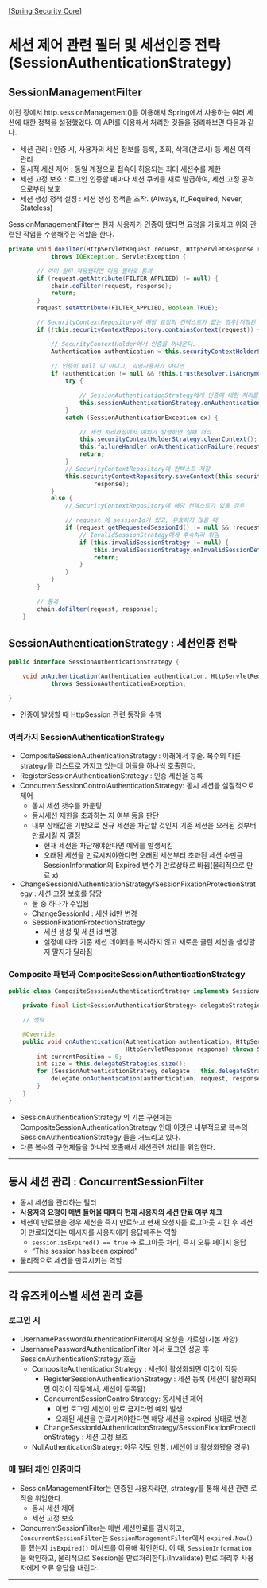 <nav>
    <a href="../#api-filter" target="_blank">[Spring Security Core]</a>
</nav>

# 세션 제어 관련 필터 및 세션인증 전략(SessionAuthenticationStrategy)

## SessionManagementFilter
이전 장에서 http.sessionManagement()를 이용해서 Spring에서 사용하는 여러 세션에 대한 정책을 설정했었다.
이 API를 이용해서 처리한 것들을 정리해보면 다음과 같다.

- 세션 관리 : 인증 시, 사용자의 세션 정보를 등록, 조회, 삭제(만료시) 등 세션 이력 관리
- 동시적 세션 제어 : 동일 계정으로 접속이 허용되는 최대 세션수를 제한
- 세션 고정 보호 : 로그인 인증할 때마다 세션 쿠키를 새로 발급하여, 세션 고정 공격으로부터 보호
- 세션 생성 정책 설정 : 세션 생성 정책을 조작. (Always, If_Required, Never, Stateless)

SessionManagementFilter는 현재 사용자가 인증이 됐다면 요청을 가로채고 위와 관련된 작업을 수행해주는 역할을 한다.

```java
private void doFilter(HttpServletRequest request, HttpServletResponse response, FilterChain chain)
			throws IOException, ServletException {

		// 이미 필터 적용됐다면 다음 필터로 통과
		if (request.getAttribute(FILTER_APPLIED) != null) {
			chain.doFilter(request, response);
			return;
		}
		request.setAttribute(FILTER_APPLIED, Boolean.TRUE);

		// SecurityContextRepository에 해당 요청의 컨텍스트가 없는 경우[저장된 인증 상태가 없는 사용자] 요청을 가로챔
		if (!this.securityContextRepository.containsContext(request)) {

			// SecurityContextHolder에서 인증을 꺼내온다.
			Authentication authentication = this.securityContextHolderStrategy.getContext().getAuthentication();
			
			// 인증이 null 이 아니고, 익명사용자가 아니면
			if (authentication != null && !this.trustResolver.isAnonymous(authentication)) {
				try {

					// SessionAuthenticationStrategy에게 인증에 대한 처리를 해달라고 요청
					this.sessionAuthenticationStrategy.onAuthentication(authentication, request, response);
				}
				catch (SessionAuthenticationException ex) {

					// 세션 처리과정에서 예외가 발생하면 실패 처리
					this.securityContextHolderStrategy.clearContext();
					this.failureHandler.onAuthenticationFailure(request, response, ex);
					return;
				}
				// SecurityContextRepository에 컨텍스트 저장
				this.securityContextRepository.saveContext(this.securityContextHolderStrategy.getContext(), request,
						response);
			}
			else {
				// SecurityContextRepository에 해당 컨텍스트가 있을 경우

				// request 에 sessionId가 있고, 유효하지 않을 때
				if (request.getRequestedSessionId() != null && !request.isRequestedSessionIdValid()) {
					// InvalidSessionStrategy에게 후속처리 위임
					if (this.invalidSessionStrategy != null) {
						this.invalidSessionStrategy.onInvalidSessionDetected(request, response);
						return;
					}
				}
			}
		}
        
		// 통과
		chain.doFilter(request, response);
	}
```

## SessionAuthenticationStrategy : 세션인증 전략
```java
public interface SessionAuthenticationStrategy {

	void onAuthentication(Authentication authentication, HttpServletRequest request, HttpServletResponse response)
			throws SessionAuthenticationException;

}

```
- 인증이 발생할 때 HttpSession 관련 동작을 수행

### 여러가지 SessionAuthenticationStrategy
- CompositeSessionAuthenticationStrategy : 아래에서 후술. 복수의 다른 strategy를 리스트로 가지고 있는데 이들을 하나씩 호출한다.
- RegisterSessionAuthenticationStrategy : 인증 세션을 등록
- ConcurrentSessionControlAuthenticationStrategy: 동시 세션을 실질적으로 제어
  - 동시 세션 갯수를 카운팅
  - 동시세션 제한을 초과하는 지 여부 등을 판단
  - 내부 상태값을 기반으로 신규 세션을 차단할 것인지 기존 세션을 오래된 것부터 만료시킬 지 결정
    - 현재 세션을 차단해야한다면 예외를 발생시킴
    - 오래된 세션을 만료시켜야한다면 오래된 세션부터 초과된 세션 수만큼 SessionInformation의 Expired 변수가 만료상태로 바뀜(물리적으로 만료 x)
- ChangeSessionIdAuthenticationStrategy/SessionFixationProtectionStrategy : 세션 고정 보호를 담당
  - 둘 중 하나가 주입됨
  - ChangeSessionId : 세션 id만 변경
  - SessionFixationProtectionStrategy
    - 세션 생성 및 세션 id 변경
    - 설정에 따라 기존 세션 데이터를 복사하지 않고 새로운 클린 세션을 생성할지 말지가 달라짐

### Composite 패턴과 CompositeSessionAuthenticationStrategy
```java
public class CompositeSessionAuthenticationStrategy implements SessionAuthenticationStrategy {

    private final List<SessionAuthenticationStrategy> delegateStrategies;

    // 생략

    @Override
    public void onAuthentication(Authentication authentication, HttpServletRequest request,
                                 HttpServletResponse response) throws SessionAuthenticationException {
        int currentPosition = 0;
        int size = this.delegateStrategies.size();
        for (SessionAuthenticationStrategy delegate : this.delegateStrategies) {
            delegate.onAuthentication(authentication, request, response);
        }
    }
}
```
- SessionAuthenticationStrategy 의 기본 구현체는 CompositeSessionAuthenticationStrategy 인데 이것은 내부적으로 복수의 SessionAuthenticationStrategy 들을 거느리고 있다.
- 다른 복수의 구현체들을 하나씩 호출해서 세션관련 처리를 위임한다.

---

## 동시 세션 관리 : ConcurrentSessionFilter
- 동시 세션을 관리하는 필터
- **사용자의 요청이 매번 들어올 때마다 현재 사용자의 세션 만료 여부 체크**
- 세션이 만료됐을 경우 세션을 즉시 만료하고 현재 요청자를 로그아웃 시킨 후 세션이 만료되었다는 메시지를 사용자에게 응답해주는 역할
    - `session.isExpired() == true` → 로그아웃 처리, 즉시 오류 페이지 응답
    - “This session has been expired”
- 물리적으로 세션을 만료시키는 역할

---

## 각 유즈케이스별 세션 관리 흐름

### 로그인 시
- UsernamePasswordAuthenticationFilter에서 요청을 가로챔(기본 사양)
- UsernamePasswordAuthenticationFilter 에서 로그인 성공 후 SessionAuthenticationStrategy 호출
  - CompositeAuthenticationStrategy : 세션이 활성화되면 이것이 작동
    - RegisterSessionAuthenticationStrategy : 세션 등록 (세션이 활성화되면 이것이 작동해서, 세션이 등록됨)
    - ConcurrentSessionControlStrategy: 동시세션 제어
      - 이번 로그인 세션이 만료 금지라면 예외 발생
      - 오래된 세션을 만료시켜야한다면 해당 세션을 expired 상태로 변경
    - ChangeSessionIdAuthenticationStrategy/SessionFixationProtectionStrategy : 세션 고정 보호
  - NullAuthenticationStrategy: 아무 것도 안함. (세션이 비활성화됐을 경우)

### 매 필터 체인 인증마다
- SessionManagementFilter는 인증된 사용자라면, strategy를 통해 세션 관련 로직을 위임한다.
  - 동시 세션 제어
  - 세션 고정 보호
- ConcurrentSessionFilter는 매번 세션만료를 검사하고, `ConcurrentSessionFilter`는 `SessionManagementFilter`에서 `expired.Now()`를 했는지 `isExpired()` 메서드를 이용해 확인한다. 이 때, `SessionInformation` 을 확인하고, 물리적으로 Session을 만료처리한다.(Invalidate)
만료 처리후 사용자에게 오류 응답을 내린다.


---
